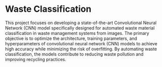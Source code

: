 # Waste Classification 
<p>This project focuses on developing a state-of-the-art Convolutional Neural Network (CNN) model specifically designed for automated waste material classification in waste management systems from images.
	 The primary objective is to optimize the architecture, training parameters, 
	 and hyperparameters of convolutional neural network (CNN) models to achieve high accuracy while minimizing the risk of overfitting.
	  By automating waste classification, the models contribute to reducing waste pollution and improving recycling practices. </p>
